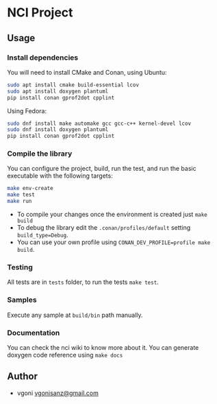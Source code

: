 # NCI Project

## Usage

### Install dependencies

You will need to install CMake and Conan, using Ubuntu:

```bash
sudo apt install cmake build-essential lcov
sudo apt install doxygen plantuml
pip install conan gprof2dot cpplint
```

Using Fedora:

```bash
sudo dnf install make automake gcc gcc-c++ kernel-devel lcov
sudo dnf install doxygen plantuml
pip install conan gprof2dot cpplint
```

### Compile the library

You can configure the project, build, run the test, and run the basic executable with the following targets:

```bash
make env-create
make test
make run
```

- To compile your changes once the environment is created just `make build`
- To debug the library edit the `.conan/profiles/default` setting `build_type=Debug`.
- You can use your own profile using `CONAN_DEV_PROFILE=profile make build`.

### Testing

All tests are in `tests` folder, to run the tests `make test`.

### Samples

Execute any sample at `build/bin` path manually.

### Documentation

You can check the nci wiki to know more about it.
You can generate doxygen code reference using `make docs`

## Author

- vgoni <vgonisanz@gmail.com>
